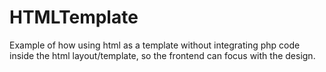 # HTMLTemplate
Example of how using html as a template without integrating php code inside the html layout/template,
so the frontend can focus with the design.
